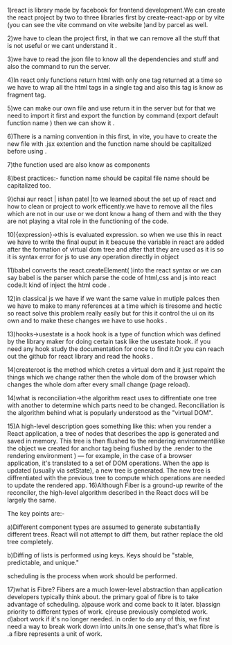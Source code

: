 1)react is library made by facebook for frontend development.We can create the react project by two to three libraries first by create-react-app or by vite (you can see the vite command on vite website )and by parcel as well.

2)we have to clean the project first, in that we can remove all the stuff that is not useful or we cant understand it .

3)we have to read the json file to know all the dependencies and stuff and also the command to run the server.

4)In react only functions return html with only one tag returned at a time so we have to wrap all the html tags in a single tag and also this tag is know as fragment tag.

5)we can make our own file and use return it in the server but for that we need to import it first and export the function by command (export default function name ) then we can show it .

6)There is a naming convention in this first, in vite, you have to create the new file with .jsx extention and the function name should be capitalized before using .

7)the function used are also know as components 

8)best practices:-
function name should be capital
file name should be capitalized too.


9)chai aur react | ishan patel |to we learned about the set up of react and how to clean or project to work efficently.we have to remove all the files which are not in our use or we dont know a hang of them and with the they are not playing a vital role in the functioning of the code.


10){expression}->this is evaluated expression.
so when we use this in react we have to write the final ouput in it beacuse the variable in react are added after the formation of virtual dom tree and after that they are used as it is so it is syntax error for js to use any operation directly in object

11)babel converts the react.createElement( )into the react syntax or we can say babel is the parser which parse the code of html,css and js into react code.It kind of inject the html code .

12)in classical js we have if we want the same value in mutiple palces then we have to make to many references at a time which is tiresome and hectic so react solve this problem really easily but for this it control the ui on its own and to make these changes we have to use hooks .

13)hooks->usestate is a hook 
hook is a type of function which was defined by the library maker for doing certain task like the usestate hook.
if you need any hook study the documentation for once to find it.Or you can reach out the github for react library and read the hooks .

14)createroot is the method which cretes a virtual dom and it just repaint the things which we change rather then the whole dom of the browser which changes the whole dom after every small change (page reload).

14)what is reconciliation->the algorithm react uses to diffrentiate one tree with another to determine which parts need to be changed.
Reconciliation is the algorithm behind what is popularly understood as the "virtual DOM".

15)A high-level description goes something like this: when you render a React application, a tree of nodes that describes the app is generated and saved in memory. This tree is then flushed to the rendering environment(like the object we created for anchor tag being flushed by the .render to the rendering environment  ) — for example, in the case of a browser application, it's translated to a set of DOM operations. When the app is updated (usually via setState), a new tree is generated. The new tree is diffrentiated with the previous tree to compute which operations are needed to update the rendered app.
16)Although Fiber is a ground-up rewrite of the reconciler, the high-level algorithm described in the React docs will be largely the same.

The key points are:-

a)Different component types are assumed to generate substantially different trees. React will not attempt to diff them, but rather replace the old tree completely.

b)Diffing of lists is performed using keys. Keys should be "stable, predictable, and unique."

scheduling is the process when work should be performed.

17)what is Fibre?
Fibers are a much lower-level abstraction than application developers typically think about.
the primary goal of fibre is to take advantage of scheduling.
a)pause work and come back to it later.
b)assign priority to different types of work.
c)reuse previously completed work.
d)abort work if it's no longer needed.
in order to do any of this, we first need a way to break work down into units.In one sense,that's what fibre is .a fibre represents a unit of work.